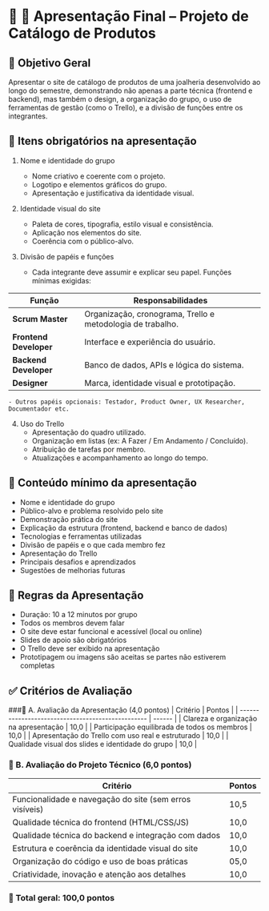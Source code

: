 # 📘 📢 Apresentação Final – Projeto de Catálogo de Produtos


## 🎯 Objetivo Geral
Apresentar o site de catálogo de produtos de uma joalheria desenvolvido ao longo do semestre, demonstrando não apenas a parte técnica (frontend e backend), mas também o design, a organização do grupo, o uso de ferramentas de gestão (como o Trello), e a divisão de funções entre os integrantes.

## 📌 Itens obrigatórios na apresentação
1. Nome e identidade do grupo
	- Nome criativo e coerente com o projeto.
	- Logotipo e elementos gráficos do grupo.
	- Apresentação e justificativa da identidade visual.

2. Identidade visual do site
	- Paleta de cores, tipografia, estilo visual e consistência.
	- Aplicação nos elementos do site.
	- Coerência com o público-alvo.

3. Divisão de papéis e funções
	- Cada integrante deve assumir e explicar seu papel. Funções mínimas exigidas:

| Função                 | Responsabilidades                                          |
| ---------------------- | ---------------------------------------------------------- |
| **Scrum Master**       | Organização, cronograma, Trello e metodologia de trabalho. |
| **Frontend Developer** | Interface e experiência do usuário.                        |
| **Backend Developer**  | Banco de dados, APIs e lógica do sistema.                  |
| **Designer**           | Marca, identidade visual e prototipação.                   |

	- Outros papéis opcionais: Testador, Product Owner, UX Researcher, Documentador etc.

4. Uso do Trello
	- Apresentação do quadro utilizado.
	- Organização em listas (ex: A Fazer / Em Andamento / Concluído).
	- Atribuição de tarefas por membro.
	- Atualizações e acompanhamento ao longo do tempo.


## 🧩 Conteúdo mínimo da apresentação
- Nome e identidade do grupo
- Público-alvo e problema resolvido pelo site
- Demonstração prática do site
- Explicação da estrutura (frontend, backend e banco de dados)
- Tecnologias e ferramentas utilizadas
- Divisão de papéis e o que cada membro fez
- Apresentação do Trello
- Principais desafios e aprendizados
- Sugestões de melhorias futuras

## 📏 Regras da Apresentação
- Duração: 10 a 12 minutos por grupo
- Todos os membros devem falar
- O site deve estar funcional e acessível (local ou online)
- Slides de apoio são obrigatórios
- O Trello deve ser exibido na apresentação
- Prototipagem ou imagens são aceitas se partes não estiverem completas

## ✅ Critérios de Avaliação
###🔹 A. Avaliação da Apresentação (4,0 pontos)
| Critério                                          | Pontos |
| ------------------------------------------------- | ------ |
| Clareza e organização na apresentação             | 10,0   |
| Participação equilibrada de todos os membros      | 10,0   |
| Apresentação do Trello com uso real e estruturado | 10,0   |
| Qualidade visual dos slides e identidade do grupo | 10,0   |

### 🔹 B. Avaliação do Projeto Técnico (6,0 pontos)
| Critério                                                | Pontos |
| ------------------------------------------------------- | ------ |
| Funcionalidade e navegação do site (sem erros visíveis) | 10,5   |
| Qualidade técnica do frontend (HTML/CSS/JS)             | 10,0   |
| Qualidade técnica do backend e integração com dados     | 10,0   |
| Estrutura e coerência da identidade visual do site      | 10,0   |
| Organização do código e uso de boas práticas            | 05,0   |
| Criatividade, inovação e atenção aos detalhes           | 10,0   |

### 📌 Total geral: 100,0 pontos
